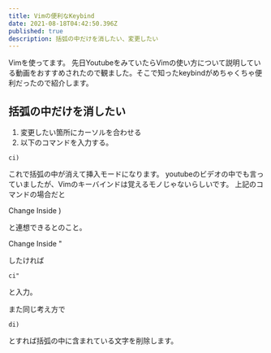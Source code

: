 ```yaml
---
title: Vimの便利なKeybind
date: 2021-08-18T04:42:50.396Z
published: true
description: 括弧の中だけを消したい、変更したい
---
```

Vimを使ってます。
先日YoutubeをみていたらVimの使い方について説明している動画をおすすめされたので観ました。そこで知ったkeybindがめちゃくちゃ便利だったので紹介します。

## 括弧の中だけを消したい
1. 変更したい箇所にカーソルを合わせる
2. 以下のコマンドを入力する。
```
ci)
```
これで括弧の中が消えて挿入モードになります。
youtubeのビデオの中でも言っていましたが、Vimのキーバインドは覚えるモノじゃないらしいです。
上記のコマンドの場合だと

Change Inside )

と連想できるとのこと。

Change Inside " 

したければ
```
ci"
```
と入力。

また同じ考え方で
```
di)
```
とすれば括弧の中に含まれている文字を削除します。